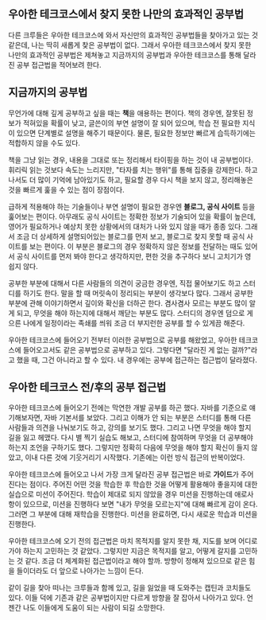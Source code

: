 ## 우아한 테크코스에서 찾지 못한 나만의 효과적인 공부법

 다른 크루들은 우아한 테크코스에 와서 자신만의 효과적인 공부법들을 찾아가고 있는 것 같은데, 나는 딱히 새롭게 찾은 공부법이 없다. 그래서 우아한 테크코스에서 찾지 못한 나만의 효과적인 공부법은 제쳐놓고 지금까지의 공부법과 우아한 테크코스를 통해 달라진 공부 접근법을 적어보려 한다.

## 지금까지의 공부법

 무언가에 대해 깊게 공부하고 싶을 때는 **책**을 애용하는 편이다. 책의 경우엔, 잘못된 정보가 적혀있을 확률이 낮고, 글쓴이의 부연 설명이 잘 되어 있으며, 학습 전 필요한 지식이 있으면 단계별로 설명을 해주기 때문이다. 물론, 필요한 정보만 빠르게 습득하기에는 적합하지 않을 수도 있다.

 책을 그냥 읽는 경우, 내용을 그대로 또는 정리해서 타이핑을 하는 것이 내 공부법이다. 휘리릭 읽는 것보다 속도는 느리지만, "타자를 치는 행위"를 통해 집중을 강제한다. 하고 나서도 더 많이 기억에 남아있기도 하고, 필요할 경우 다시 책을 보지 않고, 정리해놓은 것을 빠르게 훑을 수 있는 점이 장점이다.

 급하게 적용해야 하는 기술들이나 부연 설명이 필요한 경우엔 **블로그, 공식 사이트** 등을 훑어보는 편이다. 아무래도 공식 사이트는 정확한 정보가 기술되어 있을 확률이 높은데, 영어가 필요하거나 예상치 못한 상황에서의 대처가 나와 있지 않을 때가 종종 있다. 그래서 조금 더 상세하게 설명되어있는 블로그를 먼저 보고, 블로그로 찾지 못할 때 공식 사이트를 보는 편이다. 이 부분은 블로그의 경우 정확하지 않은 정보를 전달하는 때도 있어서 공식 사이트를 먼저 봐야 한다고 생각하지만, 편한 것을 추구하다 보니 고치기가 영 쉽지 않다.

 공부한 부분에 대해서 다른 사람들의 의견이 궁금한 경우엔, 직접 물어보기도 하고 스터디를 하기도 한다. 말을 할 때 머릿속이 정리되는 부분이 생각보다 많다. 그래서 공부한 부분에 관해 이야기하면서 깊이와 확신을 더하곤 한다. 겸사겸사 모르는 부분도 많이 알게 되고, 무엇을 해야 하는지에 대해서 깨닫는 부분도 많다. 스터디의 경우엔 덤으로 게으른 나에게 일정이라는 족쇄를 씌워 조금 더 부지런한 공부를 할 수 있게끔 해준다.

 우아한 테크코스에 들어오기 전부터 이러한 공부법으로 공부를 해왔었고, 우아한 테크코스에 들어오고서도 같은 공부법으로 공부하고 있다. 그렇다면 "달라진 게 없는 걸까?"라고 했을 때, 그건 아니라고 할 수 있다. 내 경우에는 공부에 접근하는 접근법이 달라졌다.

## 우아한 테크코스 전/후의 공부 접근법

 우아한 테크코스에 들어오기 전에는 막연한 개발 공부를 하곤 했다. 자바를 기준으로 얘기해보자면, 자바 기본서를 보았다. 그리고 이해가 안 되는 부분은 스터디를 통해 다른 사람들과 의견을 나눠보기도 하고, 강의를 보기도 했다. 그리고 나면 무엇을 해야 할지 길을 잃고 헤맸다. 다시 별 찍기 실습도 해보고, 스터디에 참여하며 무엇을 더 공부해야 하는지 조언을 구하기도 했다. 그렇지만 정확히 다음에 무엇을 해야 할지 확신이 들지 않았고, 이내 다른 것에 기웃거리기 시작했다. 기존에는 이런 방식 접근의 반복이었다.

 우아한 테크코스에 들어오고 나서 가장 크게 달라진 공부 접근법은 바로 **가이드**가 주어진다는 점이다. 주어진 어떤 것을 학습한 후 학습한 것을 어떻게 활용해야 좋을지에 대한 실습으로 미션이 주어진다. 학습이 제대로 되지 않았을 경우 미션을 진행하는데 애로사항이 있으므로, 미션을 진행하다 보면 "내가 무엇을 모르는지"에 대해 빠르게 감이 온다. 그러면 그 부분에 대해 재학습을 진행한다. 미션을 완료하면, 다시 새로운 학습과 미션을 진행한다.

 우아한 테크코스에 오기 전의 접근법은 마치 목적지를 알지 못한 채, 지도를 보며 어디로 가야 하는지 고민하는 것 같았다. 그렇지만 지금은 목적지를 알고, 어떻게 갈지를 고민하는 것 같다. 조금 더 체계화된 접근법이라고 해야 할까. 방향이 정해져 있으므로 같은 힘을 들이더라도 더 앞으로 나아가는 느낌이 든다. 

같이 길을 찾아 떠나는 크루들과 함께 있고, 길을 잃었을 때 도와주는 캡틴과 코치들도 있다. 이들 덕에 기존과 같은 공부법이지만 다르게 방향을 잘 잡아서 나아가고 있다. 언젠간 나도 이들에게 도움이 되는 사람이 되길 소망한다.
